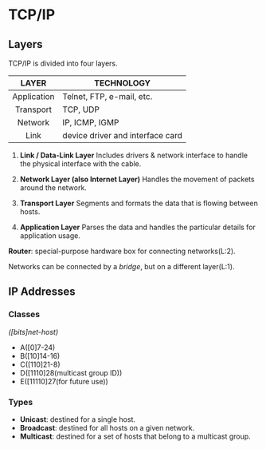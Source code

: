 # TCP/IP

## Layers

TCP/IP is divided into four layers.

|LAYER         |TECHNOLOGY                      |
|:---:         | ---                            |
|Application   |Telnet, FTP, e-mail, etc.       |
|Transport     |TCP, UDP                        |
|Network       |IP, ICMP, IGMP                  |
|Link          |device driver and interface card|

1. **Link / Data-Link Layer**
    Includes drivers & network interface to handle the physical interface with
    the cable.

2. **Network Layer (also Internet Layer)**
    Handles the movement of packets around the network.

3. **Transport Layer**
    Segments and formats the data that is flowing between hosts.

4. **Application Layer**
    Parses the data and handles the particular details for application usage.

**Router**: special-purpose hardware box for connecting networks(L:2).

Networks can be connected by a *bridge*, but on a different layer(L:1).

## IP Addresses

### Classes
*([bits]net-host)*
- A([0]7-24)
- B([10]14-16)
- C([110]21-8)
- D([1110]28(multicast group ID))
- E([11110]27(for future use))

### Types

- **Unicast**: destined for a single host.
- **Broadcast**: destined for all hosts on a given network.
- **Multicast**: destined for a set of hosts that belong to a multicast group.
